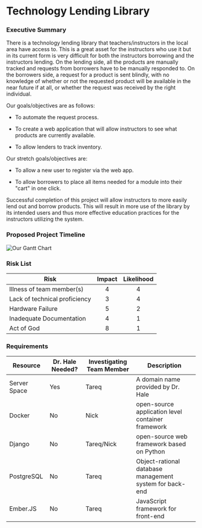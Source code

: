 # Technology Lending Library

### Executive Summary
There is a technology lending library that teachers/instructors in the local area have access to. This is a great asset for the instructors who use it but in its current form is very difficult for both the instructors borrowing and the instructors lending. On the lending side, all the products are manually tracked and requests from borrowers have to be manually responded to. On the borrowers side, a request for a product is sent blindly, with no knowledge of whether or not the requested product will be available in the near future if at all, or whether the request was received by the right individual. 

Our goals/objectives are as follows:

* To automate the request process.

* To create a web application that will allow instructors to see what products are currently available.

* To allow lenders to track inventory.

Our stretch goals/objectives are:

* To allow a new user to register via the web app.

* To allow borrowers to place all items needed for a module into their "cart" in one click.

Successful completion of this project will allow instructors to more easily lend out and borrow products. This will result in more use of the library by its intended users and thus more effective education practices for the instructors utilizing the system. 

### Proposed Project Timeline
![Our Gantt Chart](https://raw.githubusercontent.com/nvolenec-uno/CYBER-4580-makerT1/master/Proposal%20Stuff/Gantt%20Chart2.jpg)

### Risk List
| Risk                          | Impact | Likelihood |
|-------------------------------|:------:|:----------:|
| Illness of team member(s)     |    4   |      4     |
| Lack of technical proficiency |    3   |      4     |
| Hardware Failure              |    5   |      2     |
| Inadequate Documentation      |    4   |      1     |
| Act of God                    |    8   |      1     |

### Requirements
|  Resource  |  Dr. Hale Needed?  |  Investigating Team Member  |  Description  |
|------------|--------------------|-----------------------------|---------------|
|  Server Space  |  Yes  | Tareq | A domain name provided by Dr. Hale |
|  Docker  |  No  |  Nick  |  open-source application level container framework |
|  Django  |  No  |  Tareq/Nick  | open-source web framework based on Python |
|  PostgreSQL  |  No  |  Tareq  | Object-rational database management system for back-end |
|  Ember.JS  |  No  |  Tareq  | JavaScript framework for front-end |
